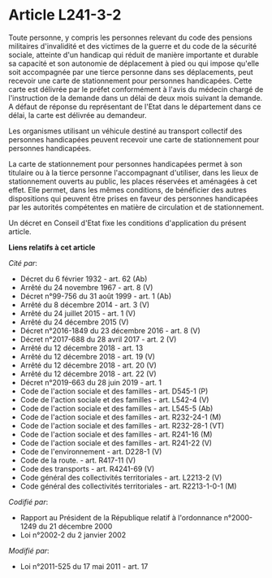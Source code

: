 # Article L241-3-2

Toute personne, y compris les personnes relevant du code des pensions militaires d'invalidité et des victimes de la guerre et
du code de la sécurité sociale, atteinte d'un handicap qui réduit de manière importante et durable sa capacité et son
autonomie de déplacement à pied ou qui impose qu'elle soit accompagnée par une tierce personne dans ses déplacements, peut
recevoir une carte de stationnement pour personnes handicapées. Cette carte est délivrée par le préfet conformément à l'avis
du médecin chargé de l'instruction de la demande dans  un délai de deux mois suivant la demande. A défaut de réponse du
représentant de l'Etat dans le département dans ce délai, la carte est  délivrée au demandeur.

Les organismes utilisant un véhicule destiné au transport collectif des personnes handicapées peuvent recevoir une carte de
stationnement pour personnes handicapées.

La carte de stationnement pour personnes handicapées permet à son titulaire ou à la tierce personne l'accompagnant
d'utiliser, dans les lieux de stationnement ouverts au public, les places réservées et aménagées à cet effet. Elle permet,
dans les mêmes conditions, de bénéficier des autres dispositions qui peuvent être prises en faveur des personnes handicapées
par les autorités compétentes en matière de circulation et de stationnement.

Un décret en Conseil d'Etat fixe les conditions d'application du présent article.

**Liens relatifs à cet article**

_Cité par_:

  - Décret du 6 février 1932 - art. 62 (Ab)
  - Arrêté du 24 novembre 1967 - art. 8 (V)
  - Décret n°99-756 du 31 août 1999 - art. 1 (Ab)
  - Arrêté du 8 décembre 2014 - art. 3 (V)
  - Arrêté du 24 juillet 2015 - art. 1 (V)
  - Arrêté du 24 décembre 2015 (V)
  - Décret n°2016-1849 du 23 décembre 2016 - art. 8 (V)
  - Décret n°2017-688 du 28 avril 2017 - art. 2 (V)
  - Arrêté du 12 décembre 2018 - art. 13
  - Arrêté du 12 décembre 2018 - art. 19 (V)
  - Arrêté du 12 décembre 2018 - art. 20 (V)
  - Arrêté du 12 décembre 2018 - art. 22 (V)
  - Décret n°2019-663 du 28 juin 2019 - art. 1
  - Code de l'action sociale et des familles - art. D545-1 (P)
  - Code de l'action sociale et des familles - art. L542-4 (V)
  - Code de l'action sociale et des familles - art. L545-5 (Ab)
  - Code de l'action sociale et des familles - art. R232-24-1 (M)
  - Code de l'action sociale et des familles - art. R232-28-1 (VT)
  - Code de l'action sociale et des familles - art. R241-16 (M)
  - Code de l'action sociale et des familles - art. R241-22 (V)
  - Code de l'environnement - art. D228-1 (V)
  - Code de la route. - art. R417-11 (V)
  - Code des transports - art. R4241-69 (V)
  - Code général des collectivités territoriales - art. L2213-2 (V)
  - Code général des collectivités territoriales - art. R2213-1-0-1 (M)

_Codifié par_:

  - Rapport au Président de la République relatif à l'ordonnance n°2000-1249 du 21 décembre 2000
  - Loi n°2002-2 du 2 janvier 2002

_Modifié par_:

  - Loi n°2011-525 du 17 mai 2011 - art. 17
